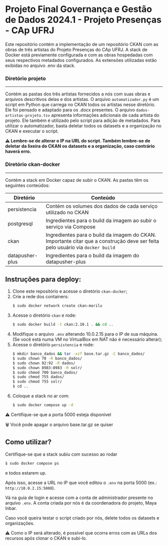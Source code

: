 # Projeto Final Governança e Gestão de Dados 2024.1 - Projeto Presenças - CAp UFRJ

Este repositório contém a implementação de um repositório CKAN com as obras de três artistas do Projeto Presenças do CAp UFRJ. A stack de Docker está previamente configurada e com as obras hospedadas com seus respectivos metadados configurados.
As extensões utilizadas estão exibidas no arquivo .env da stack.

### Diretório projeto
---

Contém as pastas dos três artistas fornecidos a nós com suas obras e arquivos descritivos delas e dos artistas. O arquivo `automatizador.py` é um script em Python que carrega no CKAN todos os artistas nesse diretório. Ele foi pensado e adaptado para os .docx presentes. O arquivo `dados-artistas-projeto.tsv` apresenta informações adicionais de cada artista do projeto. Ele também é utilizado pelo script para adição de metadados. Para utilizar o automatizador, basta deletar todos os datasets e a organização no CKAN e executar o script.

**:warning: Lembre-se de alterar o IP na URL do script. Também lembre-se de deletar da lixeira do CKAN os datasets e a organização, caso contrário haverá erro.**

### Diretório ckan-docker
---

Contém a stack em Docker capaz de subir o CKAN. As pastas têm os seguintes conteúdos:


| Diretório | Conteúdo |
|--|--|
| persistencia | Contém os volumes dos dados de cada serviço utilizado no CKAN |
| postgresql | Ingredientes para o build da imagem ao subir o serviço via Compose |
| ckan | Ingredientes para o build da imagem do CKAN. Importante citar que a construção deve ser feita pelo usuário via `docker build` |
| datapusher-plus | Ingredientes para o build da imagem do datapusher-plus


## Instruções para deploy:

1. Clone este repositório e acesse o diretório `ckan-docker`;
2. Crie a rede dos containers:
    ```bash
    $ sudo docker network create ckan-marilu
    ```
3. Acesse o diretório `ckan` e rode:
    ```bash
    $ sudo docker build -t ckan:2.10.1 . && cd ..
    ```
4. Modifique o arquivo `.env` alterando 10.0.2.15 para o IP de sua máquina. (Se você está numa VM no VirtualBox em NAT não é necessário alterar);
5. Acesse o diretório `persistencia` e rode:
    ``` bash
    $ mkdir banco_dados && tar -xzf base.tar.gz -C banco_dados/
    $ sudo chown 70 -R banco_dados/
    $ sudo chown 92:92 -R dados/
    $ sudo chown 8983:8983 -R solr/
    $ sudo chmod 700 banco_dados/
    $ sudo chmod 755 dados/
    $ sudo chmod 755 solr/
    $ cd ..
    ```
6. Coloque a stack no ar com:
    ```bash
    $ sudo docker compose up -d
    ```

:warning: Certifique-se que a porta 5000 esteja disponível

:wastebasket: Você pode apagar o arquivo base.tar.gz se quiser

## Como utilizar?

Certifique-se que a stack subiu com sucesso ao rodar
```bash
$ sudo docker compose ps
```
e todos estarem up.

Após isso, acesse a URL no IP que você editou o `.env` na porta 5000 (ex.: `http://10.0.2.15:5000`).

Vá na guia de login e acesse com a conta de administrador presente no arquivo `.env`. A conta criada por nós é da coordenadora do projeto, Maya Inbar.

Caso você queira testar o script criado por nós, delete todos os datasets e organizações.

:warning: Como o IP será alterado, é possível que ocorra erros com as URLs dos recursos após clonar o CKAN e subi-lo.